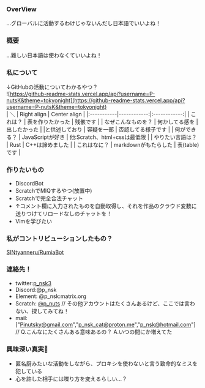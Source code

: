 ### OverView
…グローバルに活動するわけじゃないんだし日本語でいいよね！
### 概要
…難しい日本語は使わなくていいよね！
### 私について
↓GitHubの活動についてわかるやつ？  
![https://github-readme-stats.vercel.app/api?username=P-nutsK&theme=tokyonight](https://github-readme-stats.vercel.app/api?username=P-nutsK&theme=tokyonight)  
| ＼ | Right align | Center align |
|:-----------|------------:|:------------:|
| これは？       | 表を作りたかった | 残骸です    |
| なぜこんなものを？  | 何かしてる感を | 出したかった   |
|と供述しており | 容疑を一部 | 否認してる様子です   |
| 何ができる？  | JavaScriptが好き  | 他:Scratch、html+cssは最低限  |
| やりたい言語は？  | Rust  | C++は諦めました  |
| これはなに？ | markdownがもたらした | 表(table)です  |

### 作りたいもの
* DiscordBot
* ScratchでMIQするやつ(放置中)
* Scratchで完全合法チャット
* ↑コメント欄に入力されたものを自動取得し、それを作品のクラウド変数に送りつけてリロードなしのチャットを！
* Vimを学びたい

### 私がコントリビューションしたもの？
[SINtyanneru/RumiaBot](https://github.com/SINtyanneru/RumiaBot)
### 連絡先！
* twitter:[p_nsk3](https://twitter.com/p_nsk3)
* Discord:@p_nsk
* Element: @p_nsk:matrix.org
* Scratch: [@p_nuts](https://scratch.mit.edu/users/p_nuts) // その他アカウントはたくさんあるけど、ここでは言わない、探してみてね！
* mail:\["[Pinutsky@gmail.com](mailto:pinutsky@gmail.com)"\,"[p_nsk_cat@proton.me](mailto:p_nskcat@proton.me)","[p_nsk@hotmail\.com](mailto:p_nsk@hotmail.com)"] // Q.こんなにたくさんある意味あるの？ A.いつの間にか増えてた
### 興味深い真実🤔
* 匿名厨みたいな活動をしながら、プロキシを使わないと言う致命的なミスを犯している
* 心を許した相手には喋り方を変えるらしい…？
<!--
**P-nutsK/P-nutsK** is a ✨ _special_ ✨ repository because its `README.md` (this file) appears on your GitHub profile.

Here are some ideas to get you started:

- 🔭 I’m currently working on ...
- 🌱 I’m currently learning ...
- 👯 I’m looking to collaborate on ...
- 🤔 I’m looking for help with ...
- 💬 Ask me about ...
- 📫 How to reach me: ...
- 😄 Pronouns: ...
- ⚡ Fun fact: ...
-->
